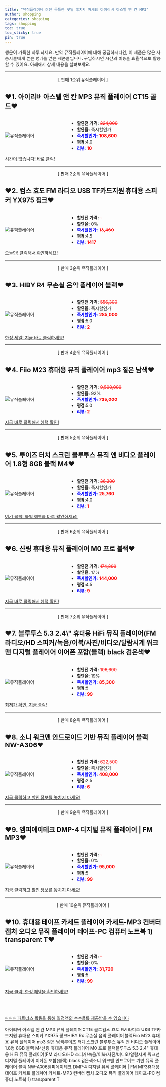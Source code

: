 ```yaml
---
title: "뮤직플레이어 추천 독특한 핫딜 놓치지 마세요 아이리버 아스텔 앤 칸 MP3"
author: shopping
categories: shopping
tags: shopping
toc: true
toc_sticky: true
pin: true
---
```

행운이 가득한 하루 되세요. 만약 뮤직플레이어에 대해 궁금하시다면,  이 제품은 많은 사용자들에게 높은 평가를 받은 제품들입니다. 구입하시면 시간과 비용을 효율적으로 활용할 수 있어요. 아래에서 상세 내용을 살펴보세요.

---
<p class="toplist" style="margin: 0 auto; display: block; width: fit-content;">[ 판매 1순위 뮤직플레이어 ]</p>

<h2><strong>❤️1. 아이리버 아스텔 앤 칸 MP3 뮤직 플레이어 CT15 골드❤️</strong></h2>

<div style="display: flex; align-items: center;">
    <div style="flex: 0.4;">
        <img src="https://thumbnail10.coupangcdn.com/thumbnails/remote/230x230ex/image/vendor_inventory/b4f3/90fb9bceb412acd40a91c2a38a67e015f6fd6938f01b0bee06c6d4eb4586.jpg" alt="뮤직플레이어" style="max-width: 100%;">
    </div>
    <div style="flex: 0.6; margin-left: 10px;">
        <ul>
            <li><strong>할인전 가격:</strong> <del style="color: red;">224,000</del></li>
            <li><strong>할인율:</strong> 즉시할인가</li>
            <li><span style='color:blue'><strong>즉시할인가:</strong></span> <span style='color:red'><strong>108,600</strong></span></li>
            <li><strong>평점:</strong>4.0</li>
            <li><span style='color:blue'><strong>리뷰:</strong></span> <span style='color:red'><strong>10</strong></span></li>
        </ul>
    </div>
</div>
<div class="center">
    <a href="https://William4Davisa.github.io?lptag=AF9450613&subid=githubio&pageKey=7159051293&traceid=V0-153&itemId=18594796930&vendorItemId=85730973286" class="myButton">
        시간이 없습니다! 바로 클릭!
    </a>
</div>


---
<p class="toplist" style="margin: 0 auto; display: block; width: fit-content;">[ 판매 2순위 뮤직플레이어 ]</p>

<h2><strong>❤️2. 컴스 효도 FM 라디오 USB TF카드지원 휴대용 스피커 YX975 핑크❤️</strong></h2>

<div style="display: flex; align-items: center;">
    <div style="flex: 0.4;">
        <img src="https://thumbnail8.coupangcdn.com/thumbnails/remote/230x230ex/image/retail/images/2616713073343601-dd24e48e-a419-455f-95c8-883bcdbaa534.jpg" alt="뮤직플레이어" style="max-width: 100%;">
    </div>
    <div style="flex: 0.6; margin-left: 10px;">
        <ul>
            <li><strong>할인전 가격:</strong> <del style="color: red;">-</del></li>
            <li><strong>할인율:</strong> 0%</li>
            <li><span style='color:blue'><strong>즉시할인가:</strong></span> <span style='color:red'><strong>13,460</strong></span></li>
            <li><strong>평점:</strong>4.5</li>
            <li><span style='color:blue'><strong>리뷰:</strong></span> <span style='color:red'><strong>1417</strong></span></li>
        </ul>
    </div>
</div>
<div class="center">
    <a href="https://William4Davisa.github.io?lptag=AF9450613&subid=githubio&pageKey=249280049&traceid=V0-153&itemId=788580674&vendorItemId=4999633868" class="myButton">
        오늘만! 클릭해서 확인하세요!
    </a>
</div>


---
<p class="toplist" style="margin: 0 auto; display: block; width: fit-content;">[ 판매 3순위 뮤직플레이어 ]</p>

<h2><strong>❤️3. HIBY R4 무손실 음악 플레이어 블랙❤️</strong></h2>

<div style="display: flex; align-items: center;">
    <div style="flex: 0.4;">
        <img src="https://thumbnail7.coupangcdn.com/thumbnails/remote/230x230ex/image/vendor_inventory/ccef/b171fd6a079504766f9fe089583fa8bb6b4efc9283d1664bc15b1cdfae04.jpg" alt="뮤직플레이어" style="max-width: 100%;">
    </div>
    <div style="flex: 0.6; margin-left: 10px;">
        <ul>
            <li><strong>할인전 가격:</strong> <del style="color: red;">556,300</del></li>
            <li><strong>할인율:</strong> 즉시할인가</li>
            <li><span style='color:blue'><strong>즉시할인가:</strong></span> <span style='color:red'><strong>285,000</strong></span></li>
            <li><strong>평점:</strong>5.0</li>
            <li><span style='color:blue'><strong>리뷰:</strong></span> <span style='color:red'><strong>2</strong></span></li>
        </ul>
    </div>
</div>
<div class="center">
    <a href="https://William4Davisa.github.io?lptag=AF9450613&subid=githubio&pageKey=8129203421&traceid=V0-153&itemId=23083235778&vendorItemId=90116726972" class="myButton">
        한정 세일! 지금 바로 클릭하세요!
    </a>
</div>


---
<p class="toplist" style="margin: 0 auto; display: block; width: fit-content;">[ 판매 4순위 뮤직플레이어 ]</p>

<h2><strong>❤️4. Fiio M23 휴대용 뮤직 플레이어 mp3 짙은 남색❤️</strong></h2>

<div style="display: flex; align-items: center;">
    <div style="flex: 0.4;">
        <img src="https://thumbnail8.coupangcdn.com/thumbnails/remote/230x230ex/image/vendor_inventory/350e/4a6ab63924b99e35dcb8c87bab4defc2b9d31b7ae67c90ff9d803e884ffe.jpg" alt="뮤직플레이어" style="max-width: 100%;">
    </div>
    <div style="flex: 0.6; margin-left: 10px;">
        <ul>
            <li><strong>할인전 가격:</strong> <del style="color: red;">9,500,000</del></li>
            <li><strong>할인율:</strong> 92%</li>
            <li><span style='color:blue'><strong>즉시할인가:</strong></span> <span style='color:red'><strong>735,000</strong></span></li>
            <li><strong>평점:</strong>5.0</li>
            <li><span style='color:blue'><strong>리뷰:</strong></span> <span style='color:red'><strong>2</strong></span></li>
        </ul>
    </div>
</div>
<div class="center">
    <a href="https://William4Davisa.github.io?lptag=AF9450613&subid=githubio&pageKey=8017675019&traceid=V0-153&itemId=22394820793&vendorItemId=89439747610" class="myButton">
        지금 바로 클릭해서 혜택 확인!
    </a>
</div>


---
<p class="toplist" style="margin: 0 auto; display: block; width: fit-content;">[ 판매 5순위 뮤직플레이어 ]</p>

<h2><strong>❤️5. 루이즈 터치 스크린 블루투스 뮤직 앤 비디오 플레이어 1.8형 8GB 블랙 M4❤️</strong></h2>

<div style="display: flex; align-items: center;">
    <div style="flex: 0.4;">
        <img src="https://thumbnail7.coupangcdn.com/thumbnails/remote/230x230ex/image/vendor_inventory/8a8b/702741f9212e10d6bfdede2d81f2ecc5cf77c6e15aa34bb6e39f3982562a.jpg" alt="뮤직플레이어" style="max-width: 100%;">
    </div>
    <div style="flex: 0.6; margin-left: 10px;">
        <ul>
            <li><strong>할인전 가격:</strong> <del style="color: red;">36,300</del></li>
            <li><strong>할인율:</strong> 즉시할인가</li>
            <li><span style='color:blue'><strong>즉시할인가:</strong></span> <span style='color:red'><strong>25,760</strong></span></li>
            <li><strong>평점:</strong>4.0</li>
            <li><span style='color:blue'><strong>리뷰:</strong></span> <span style='color:red'><strong>1</strong></span></li>
        </ul>
    </div>
</div>
<div class="center">
    <a href="https://William4Davisa.github.io?lptag=AF9450613&subid=githubio&pageKey=7703850426&traceid=V0-153&itemId=20633320634&vendorItemId=87707278939" class="myButton">
        여기 클릭! 특별 혜택을 바로 확인하세요!
    </a>
</div>


---
<p class="toplist" style="margin: 0 auto; display: block; width: fit-content;">[ 판매 6순위 뮤직플레이어 ]</p>

<h2><strong>❤️6. 샨링 휴대용 뮤직 플레이어 M0 프로 블랙❤️</strong></h2>

<div style="display: flex; align-items: center;">
    <div style="flex: 0.4;">
        <img src="https://thumbnail9.coupangcdn.com/thumbnails/remote/230x230ex/image/vendor_inventory/7e1c/f228882e9d79bdc5f2bcf1ca58c826d450230cc6f32c3c939cd2d31f98c9.jpg" alt="뮤직플레이어" style="max-width: 100%;">
    </div>
    <div style="flex: 0.6; margin-left: 10px;">
        <ul>
            <li><strong>할인전 가격:</strong> <del style="color: red;">174,200</del></li>
            <li><strong>할인율:</strong> 17%</li>
            <li><span style='color:blue'><strong>즉시할인가:</strong></span> <span style='color:red'><strong>144,000</strong></span></li>
            <li><strong>평점:</strong>4.5</li>
            <li><span style='color:blue'><strong>리뷰:</strong></span> <span style='color:red'><strong>9</strong></span></li>
        </ul>
    </div>
</div>
<div class="center">
    <a href="https://William4Davisa.github.io?lptag=AF9450613&subid=githubio&pageKey=7478459747&traceid=V0-153&itemId=19529061252&vendorItemId=86637545593" class="myButton">
        지금 바로 클릭해서 혜택 확인!
    </a>
</div>


---
<p class="toplist" style="margin: 0 auto; display: block; width: fit-content;">[ 판매 7순위 뮤직플레이어 ]</p>

<h2><strong>❤️7. 블루투스 5.3 2.4\" 휴대용 HiFi 뮤직 플레이어(FM 라디오/HD 스피커/녹음/이북/사진/비디오/알람시계 워크맨 디지털 플레이어 이어폰 포함(블랙) black 검은색❤️</strong></h2>

<div style="display: flex; align-items: center;">
    <div style="flex: 0.4;">
        <img src="https://thumbnail9.coupangcdn.com/thumbnails/remote/230x230ex/image/vendor_inventory/6dc7/f17e107a66c9d4a30cd1ec32a47ca8c027da666613da0e88f243f75c9300.jpg" alt="뮤직플레이어" style="max-width: 100%;">
    </div>
    <div style="flex: 0.6; margin-left: 10px;">
        <ul>
            <li><strong>할인전 가격:</strong> <del style="color: red;">106,600</del></li>
            <li><strong>할인율:</strong> 19%</li>
            <li><span style='color:blue'><strong>즉시할인가:</strong></span> <span style='color:red'><strong>85,300</strong></span></li>
            <li><strong>평점:</strong>5</li>
            <li><span style='color:blue'><strong>리뷰:</strong></span> <span style='color:red'><strong>99</strong></span></li>
        </ul>
    </div>
</div>
<div class="center">
    <a href="https://William4Davisa.github.io?lptag=AF9450613&subid=githubio&pageKey=7936344139&traceid=V0-153&itemId=21846583941&vendorItemId=88854779241" class="myButton">
        최저가 확인, 지금 클릭!
    </a>
</div>


---
<p class="toplist" style="margin: 0 auto; display: block; width: fit-content;">[ 판매 8순위 뮤직플레이어 ]</p>

<h2><strong>❤️8. 소니 워크맨 안드로이드 기반 뮤직 플레이어 블랙 NW-A306❤️</strong></h2>

<div style="display: flex; align-items: center;">
    <div style="flex: 0.4;">
        <img src="https://thumbnail9.coupangcdn.com/thumbnails/remote/230x230ex/image/vendor_inventory/881f/80dbb1d3daf56fc01d347a0b7e814db930f413f83e739ab67cca2c5798b6.jpg" alt="뮤직플레이어" style="max-width: 100%;">
    </div>
    <div style="flex: 0.6; margin-left: 10px;">
        <ul>
            <li><strong>할인전 가격:</strong> <del style="color: red;">622,500</del></li>
            <li><strong>할인율:</strong> 즉시할인가</li>
            <li><span style='color:blue'><strong>즉시할인가:</strong></span> <span style='color:red'><strong>408,000</strong></span></li>
            <li><strong>평점:</strong>2.5</li>
            <li><span style='color:blue'><strong>리뷰:</strong></span> <span style='color:red'><strong>6</strong></span></li>
        </ul>
    </div>
</div>
<div class="center">
    <a href="https://William4Davisa.github.io?lptag=AF9450613&subid=githubio&pageKey=7210419970&traceid=V0-153&itemId=18245566914&vendorItemId=85392394220" class="myButton">
        지금 클릭하고 할인 정보를 놓치지 마세요!
    </a>
</div>


---
<p class="toplist" style="margin: 0 auto; display: block; width: fit-content;">[ 판매 9순위 뮤직플레이어 ]</p>

<h2><strong>❤️9. 엠피에이테크 DMP-4 디지털 뮤직 플레이어 | FM MP3❤️</strong></h2>

<div style="display: flex; align-items: center;">
    <div style="flex: 0.4;">
        <img src="https://thumbnail9.coupangcdn.com/thumbnails/remote/230x230ex/image/vendor_inventory/126f/f489a33dbc476a9f51fc59e22c7dc6e05a75e18e88814b6a333157041da4.jpg" alt="뮤직플레이어" style="max-width: 100%;">
    </div>
    <div style="flex: 0.6; margin-left: 10px;">
        <ul>
            <li><strong>할인전 가격:</strong> <del style="color: red;">-</del></li>
            <li><strong>할인율:</strong> 0%</li>
            <li><span style='color:blue'><strong>즉시할인가:</strong></span> <span style='color:red'><strong>95,000</strong></span></li>
            <li><strong>평점:</strong>5</li>
            <li><span style='color:blue'><strong>리뷰:</strong></span> <span style='color:red'><strong>99</strong></span></li>
        </ul>
    </div>
</div>
<div class="center">
    <a href="https://William4Davisa.github.io?lptag=AF9450613&subid=githubio&pageKey=338695471&traceid=V0-153&itemId=1079268645&vendorItemId=5578831807" class="myButton">
        지금 클릭하고 할인 정보를 놓치지 마세요!
    </a>
</div>


---
<p class="toplist" style="margin: 0 auto; display: block; width: fit-content;">[ 판매 10순위 뮤직플레이어 ]</p>

<h2><strong>❤️10. 휴대용 테이프 카세트 플레이어 카세트-MP3 컨버터 캡처 오디오 뮤직 플레이어 테이프-PC 컴퓨터 노트북 1) transparent T❤️</strong></h2>

<div style="display: flex; align-items: center;">
    <div style="flex: 0.4;">
        <img src="https://thumbnail7.coupangcdn.com/thumbnails/remote/230x230ex/image/vendor_inventory/d6cc/bd36988e7afb44370ae2634472b4c4dbf76c58d55b0ee9b6c00e16cccfea.jpg" alt="뮤직플레이어" style="max-width: 100%;">
    </div>
    <div style="flex: 0.6; margin-left: 10px;">
        <ul>
            <li><strong>할인전 가격:</strong> <del style="color: red;">-</del></li>
            <li><strong>할인율:</strong> 0%</li>
            <li><span style='color:blue'><strong>즉시할인가:</strong></span> <span style='color:red'><strong>31,720</strong></span></li>
            <li><strong>평점:</strong>5</li>
            <li><span style='color:blue'><strong>리뷰:</strong></span> <span style='color:red'><strong>99</strong></span></li>
        </ul>
    </div>
</div>
<div class="center">
    <a href="https://William4Davisa.github.io?lptag=AF9450613&subid=githubio&pageKey=8103686274&traceid=V0-153&itemId=22931308772&vendorItemId=89965677728" class="myButton">
        지금 클릭! 한정 혜택을 확인하세요!
    </a>
</div>

<br><br><br>[💦 💦 💦 파트너스 활동을 통해 일정액의 수수료를 제공받을 수 있습니다](https://link.coupang.com/a/bcpT2c)<br><br>아이리버 아스텔 앤 칸 MP3 뮤직 플레이어 CT15 골드컴스 효도 FM 라디오 USB TF카드지원 휴대용 스피커 YX975 핑크HIBY R4 무손실 음악 플레이어 블랙Fiio M23 휴대용 뮤직 플레이어 mp3 짙은 남색루이즈 터치 스크린 블루투스 뮤직 앤 비디오 플레이어 1.8형 8GB 블랙 M4샨링 휴대용 뮤직 플레이어 M0 프로 블랙블루투스 5.3 2.4\" 휴대용 HiFi 뮤직 플레이어(FM 라디오/HD 스피커/녹음/이북/사진/비디오/알람시계 워크맨 디지털 플레이어 이어폰 포함(블랙) black 검은색소니 워크맨 안드로이드 기반 뮤직 플레이어 블랙 NW-A306엠피에이테크 DMP-4 디지털 뮤직 플레이어 | FM MP3휴대용 테이프 카세트 플레이어 카세트-MP3 컨버터 캡처 오디오 뮤직 플레이어 테이프-PC 컴퓨터 노트북 1) transparent T